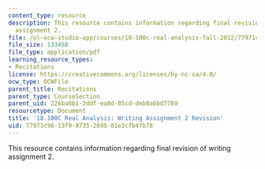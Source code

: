 ```yaml
---
content_type: resource
description: This resource contains information regarding final revision of writing
  assignment 2.
file: /ol-ocw-studio-app/courses/18-100c-real-analysis-fall-2012/77971c9613f08735269581e3cfb4fb78_MIT18_100CF12_wa2-finalrev.pdf
file_size: 133458
file_type: application/pdf
learning_resource_types:
- Recitations
license: https://creativecommons.org/licenses/by-nc-sa/4.0/
ocw_type: OCWFile
parent_title: Recitations
parent_type: CourseSection
parent_uid: 226ba8b1-2ddf-ea8d-85cd-deb0a6bd7789
resourcetype: Document
title: '18.100C Real Analysis: Writing Assignment 2 Revision'
uid: 77971c96-13f0-8735-2695-81e3cfb4fb78
---
```

This resource contains information regarding final revision of writing assignment 2.